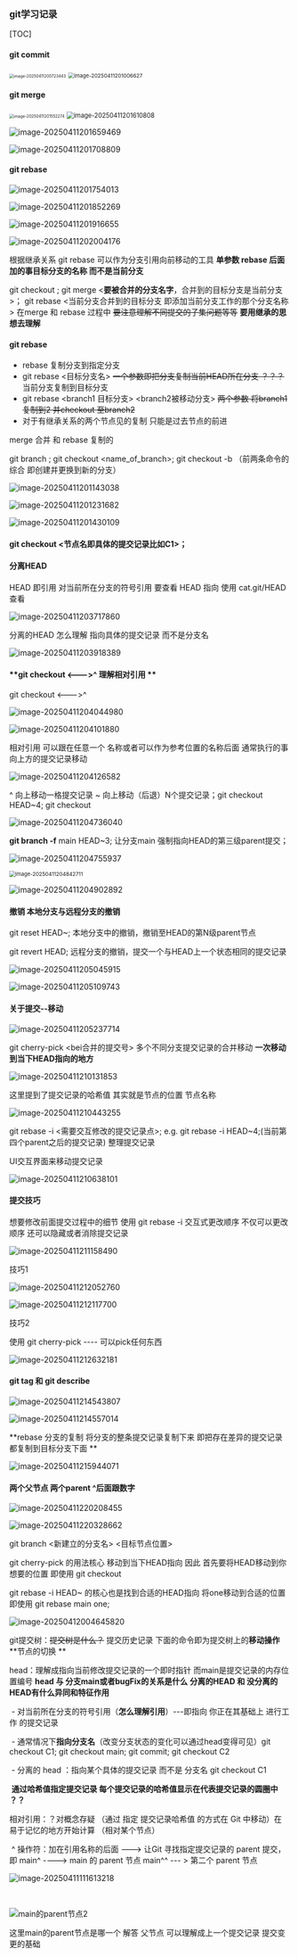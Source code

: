 ### git学习记录

[TOC]

#### git commit

<img src="C:\Users\liuwei\AppData\Roaming\Typora\typora-user-images\image-20250411200723443.png" alt="image-20250411200723443" style="zoom: 50%;" />

<img src="C:\Users\liuwei\AppData\Roaming\Typora\typora-user-images\image-20250411201006627.png" alt="image-20250411201006627" style="zoom: 67%;" />



#### git merge

<img src="C:\Users\liuwei\AppData\Roaming\Typora\typora-user-images\image-20250411201552274.png" alt="image-20250411201552274" style="zoom:50%;" />

 <img src="C:\Users\liuwei\AppData\Roaming\Typora\typora-user-images\image-20250411201610808.png" alt="image-20250411201610808" style="zoom: 80%;" />



![image-20250411201659469](C:\Users\liuwei\AppData\Roaming\Typora\typora-user-images\image-20250411201659469.png)

![image-20250411201708809](C:\Users\liuwei\AppData\Roaming\Typora\typora-user-images\image-20250411201708809.png)

#### git rebase

![image-20250411201754013](C:\Users\liuwei\AppData\Roaming\Typora\typora-user-images\image-20250411201754013.png)

![image-20250411201852269](C:\Users\liuwei\AppData\Roaming\Typora\typora-user-images\image-20250411201852269.png)

![image-20250411201916655](C:\Users\liuwei\AppData\Roaming\Typora\typora-user-images\image-20250411201916655.png)

![image-20250411202004176](C:\Users\liuwei\AppData\Roaming\Typora\typora-user-images\image-20250411202004176.png)

根据继承关系  git rebase 可以作为分支引用向前移动的工具  **单参数 rebase 后面加的事目标分支的名称  而不是当前分支** 

git checkout <nameofbranch>; git merge <**要被合并的分支名字**，合并到的目标分支是当前分支>； git rebase <当前分支合并到的目标分支 即添加当前分支工作的那个分支名称>  在merge 和 rebase 过程中 ~~要注意理解不同提交的子集问题等等~~  **要用继承的思想去理解** 

#### git rebase

- rebase 复制分支到指定分支 
- git rebase <目标分支名> ~~一个参数即把分支复制当前HEAD所在分支 ？？？~~ 当前分支复制到目标分支
- git rebase <branch1 目标分支> <branch2被移动分支>  ~~两个参数 将branch1 复制到2 并checkout 至branch2~~
- 对于有继承关系的两个节点见的复制  只能是过去节点的前进

merge 合并 和 rebase 复制的

git branch <name>; git checkout <name_of_branch>; git checkout -b <name ofnew branch> （前两条命令的综合 即创建并更换到新的分支）

![image-20250411201143038](C:\Users\liuwei\AppData\Roaming\Typora\typora-user-images\image-20250411201143038.png)

![image-20250411201231682](C:\Users\liuwei\AppData\Roaming\Typora\typora-user-images\image-20250411201231682.png)

![image-20250411201430109](C:\Users\liuwei\AppData\Roaming\Typora\typora-user-images\image-20250411201430109.png)



#### git checkout <节点名即具体的提交记录比如C1>；  

#### 分离HEAD

HEAD 即引用 对当前所在分支的符号引用  要查看 HEAD 指向 使用 cat.git/HEAD 查看 

![image-20250411203717860](C:\Users\liuwei\AppData\Roaming\Typora\typora-user-images\image-20250411203717860.png)

分离的HEAD 怎么理解  指向具体的提交记录 而不是分支名

![image-20250411203918389](C:\Users\liuwei\AppData\Roaming\Typora\typora-user-images\image-20250411203918389.png)

#### **git checkout <--->^   理解相对引用 **

git checkout <--->^

![image-20250411204044980](C:\Users\liuwei\AppData\Roaming\Typora\typora-user-images\image-20250411204044980.png)

![image-20250411204101880](C:\Users\liuwei\AppData\Roaming\Typora\typora-user-images\image-20250411204101880.png)

相对引用 可以跟在任意一个 名称或者可以作为参考位置的名称后面  通常执行的事向上方的提交记录移动

![image-20250411204126582](C:\Users\liuwei\AppData\Roaming\Typora\typora-user-images\image-20250411204126582.png)

^ 向上移动一格提交记录  ~<num> 向上移动（后退）N个提交记录；git checkout HEAD~4; git checkout 

![image-20250411204736040](C:\Users\liuwei\AppData\Roaming\Typora\typora-user-images\image-20250411204736040.png)

**git branch -f** main HEAD~3; 让分支main 强制指向HEAD的第三级parent提交；

![image-20250411204755937](C:\Users\liuwei\AppData\Roaming\Typora\typora-user-images\image-20250411204755937.png)

<img src="C:\Users\liuwei\AppData\Roaming\Typora\typora-user-images\image-20250411204842711.png" alt="image-20250411204842711" style="zoom:67%;" />

![image-20250411204902892](C:\Users\liuwei\AppData\Roaming\Typora\typora-user-images\image-20250411204902892.png)



#### 撤销 本地分支与远程分支的撤销

git reset HEAD~<NUM>; 本地分支中的撤销，撤销至HEAD的第N级parent节点

git revert HEAD; 远程分支的撤销，提交一个与HEAD上一个状态相同的提交记录

![image-20250411205045915](C:\Users\liuwei\AppData\Roaming\Typora\typora-user-images\image-20250411205045915.png)

![image-20250411205109743](C:\Users\liuwei\AppData\Roaming\Typora\typora-user-images\image-20250411205109743.png)



#### **关于提交--移动**

![image-20250411205237714](C:\Users\liuwei\AppData\Roaming\Typora\typora-user-images\image-20250411205237714.png)



git cherry-pick <bei合并的提交号> 多个不同分支提交记录的合并移动  **一次移动到当下HEAD指向的地方** 

![image-20250411210131853](C:\Users\liuwei\AppData\Roaming\Typora\typora-user-images\image-20250411210131853.png)

这里提到了提交记录的哈希值 其实就是节点的位置 节点名称

![image-20250411210443255](C:\Users\liuwei\AppData\Roaming\Typora\typora-user-images\image-20250411210443255.png)

git rebase -i <需要交互修改的提交记录点>; e.g. git rebase -i HEAD~4;(当前第四个parent之后的提交记录) 整理提交记录

UI交互界面来移动提交记录 

![image-20250411210638101](C:\Users\liuwei\AppData\Roaming\Typora\typora-user-images\image-20250411210638101.png)



#### **提交技巧**

想要修改前面提交过程中的细节 使用 git rebase -i 交互式更改顺序 不仅可以更改顺序 还可以隐藏或者消除提交记录

![image-20250411211158490](C:\Users\liuwei\AppData\Roaming\Typora\typora-user-images\image-20250411211158490.png)

技巧1

![image-20250411212052760](C:\Users\liuwei\AppData\Roaming\Typora\typora-user-images\image-20250411212052760.png)

![image-20250411212117700](C:\Users\liuwei\AppData\Roaming\Typora\typora-user-images\image-20250411212117700.png)

技巧2

使用 git cherry-pick ----   可以pick任何东西

![image-20250411212632181](C:\Users\liuwei\AppData\Roaming\Typora\typora-user-images\image-20250411212632181.png)

#### git tag 和 git describe

![image-20250411214543807](C:\Users\liuwei\AppData\Roaming\Typora\typora-user-images\image-20250411214543807.png)

![image-20250411214557014](C:\Users\liuwei\AppData\Roaming\Typora\typora-user-images\image-20250411214557014.png)



**rebase 分支的复制 将分支的整条提交记录复制下来 即把存在差异的提交记录都复制到目标分支下面 **

![image-20250411215944071](C:\Users\liuwei\AppData\Roaming\Typora\typora-user-images\image-20250411215944071.png)

#### 两个父节点 两个parent  ^后面跟数字

![image-20250411220208455](C:\Users\liuwei\AppData\Roaming\Typora\typora-user-images\image-20250411220208455.png)

![image-20250411220328662](C:\Users\liuwei\AppData\Roaming\Typora\typora-user-images\image-20250411220328662.png)

git branch <新建立的分支名> <目标节点位置>

git cherry-pick 的用法核心 移动到当下HEAD指向  因此 首先要将HEAD移动到你想要的位置 即使用 git checkout 

git rebase -i HEAD~<num> 的核心也是找到合适的HEAD指向   将one移动到合适的位置  即使用 git rebase main one;

![image-20250412004645820](C:\Users\liuwei\AppData\Roaming\Typora\typora-user-images\image-20250412004645820.png)

git提交树：~~提交树是什么？~~  提交历史记录  下面的命令即为提交树上的**移动操作**  **节点的切换  **

head：理解成指向当前修改提交记录的一个即时指针 而main是提交记录的内存位置编号  **head 与 分支main或者bugFix的关系是什么**   **分离的HEAD 和 没分离的HEAD有什么异同和特征作用**

​	- 对当前所在分支的符号引用（**怎么理解引用**）---即指向  你正在其基础上  进行工作  的提交记录

​	- 通常情况下**指向分支名**（改变分支状态的变化可以通过head变得可见）git checkout C1; git checkout main; git commit; git checkout C2

​	- 分离的 head ：指向某个具体的提交记录 而不是 分支名   git checkout C1 

​	**通过哈希值指定提交记录 每个提交记录的哈希值显示在代表提交记录的圆圈中 ？？**

相对引用：？对概念存疑   （通过 指定 提交记录哈希值 的方式在 Git 中移动）在易于记忆的地方开始计算 （相对某个节点）

​	^ 操作符：加在引用名称的后面 ---> 让Git 寻找指定提交记录的 parent 提交，即 main^ ----> main 的 parent 节点 main^^ --- > 第二个 parent 节点



![image-20250411111613218](D:\01tempfiles\002git学习记录\main的parent节点.png)

​    

![main的parent节点2](D:\01tempfiles\002git学习记录\main的parent节点2.png)

这里main的parent节点是哪一个  解答 父节点 可以理解成上一个提交记录  提交变更的基础
